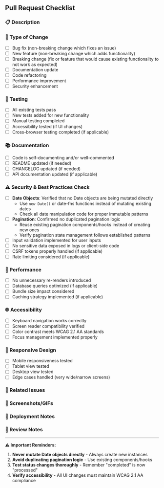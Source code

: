 ## Pull Request Checklist

### 📋 Description
<!-- Provide a brief description of the changes in this PR -->

### 🔄 Type of Change
- [ ] Bug fix (non-breaking change which fixes an issue)
- [ ] New feature (non-breaking change which adds functionality)
- [ ] Breaking change (fix or feature that would cause existing functionality to not work as expected)
- [ ] Documentation update
- [ ] Code refactoring
- [ ] Performance improvement
- [ ] Security enhancement

### 🧪 Testing
- [ ] All existing tests pass
- [ ] New tests added for new functionality
- [ ] Manual testing completed
- [ ] Accessibility tested (if UI changes)
- [ ] Cross-browser testing completed (if applicable)

### 📚 Documentation
- [ ] Code is self-documenting and/or well-commented
- [ ] README updated (if needed)
- [ ] CHANGELOG updated (if needed)
- [ ] API documentation updated (if applicable)

### ⚠️ Security & Best Practices Check
- [ ] **Date Objects**: Verified that no Date objects are being mutated directly
  - Use `new Date()` or date-fns functions instead of mutating existing dates
  - Check all date manipulation code for proper immutable patterns
- [ ] **Pagination**: Confirmed no duplicated pagination logic
  - Reuse existing pagination components/hooks instead of creating new ones
  - Verify pagination state management follows established patterns
- [ ] Input validation implemented for user inputs
- [ ] No sensitive data exposed in logs or client-side code
- [ ] CSRF tokens properly handled (if applicable)
- [ ] Rate limiting considered (if applicable)

### 🎯 Performance
- [ ] No unnecessary re-renders introduced
- [ ] Database queries optimized (if applicable)
- [ ] Bundle size impact considered
- [ ] Caching strategy implemented (if applicable)

### 🌐 Accessibility
- [ ] Keyboard navigation works correctly
- [ ] Screen reader compatibility verified
- [ ] Color contrast meets WCAG 2.1 AA standards
- [ ] Focus management implemented properly

### 📱 Responsive Design
- [ ] Mobile responsiveness tested
- [ ] Tablet view tested
- [ ] Desktop view tested
- [ ] Edge cases handled (very wide/narrow screens)

### 🔗 Related Issues
<!-- Link any related issues using "Closes #issue_number" or "Fixes #issue_number" -->

### 📸 Screenshots/GIFs
<!-- If applicable, add screenshots or GIFs to help explain your changes -->

### 🚀 Deployment Notes
<!-- Any special deployment instructions or environment variable changes -->

### 👀 Review Notes
<!-- Any specific areas you'd like reviewers to focus on -->

---

**⚠️ Important Reminders:**
1. **Never mutate Date objects directly** - Always create new instances
2. **Avoid duplicating pagination logic** - Use existing components/hooks
3. **Test status changes thoroughly** - Remember "completed" is now "processed"
4. **Verify accessibility** - All UI changes must maintain WCAG 2.1 AA compliance
